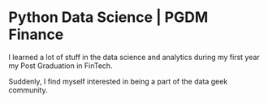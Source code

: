 # Python Data Science | PGDM Finance

I learned a lot of stuff in the data science and analytics during my first year my Post Graduation in FinTech.

Suddenly, I find myself interested in being a part of the data geek community.